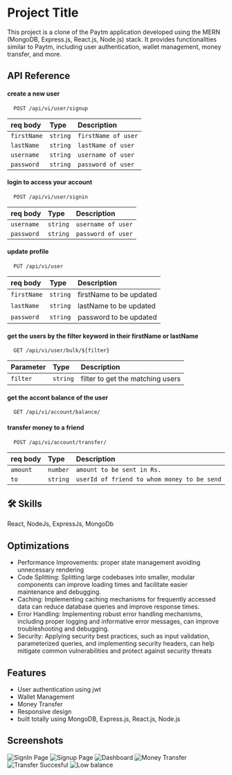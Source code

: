 
# Project Title

This project is a clone of the Paytm application developed using the MERN (MongoDB, Express.js, React.js, Node.js) stack. It provides functionalities similar to Paytm, including user authentication, wallet management, money transfer, and more.


## API Reference

#### create a new user

```http
  POST /api/vi/user/signup
```

| req body | Type     | Description                |
| :-------- | :------- | :------------------------- |
| `firstName` | `string` |  `firstName of user` |
| `lastName` | `string` |  `lastName of user` |
| `username` | `string` |  `username of user` |
| `password` | `string` |  `password of user` |

#### login to access your account

```http
  POST /api/vi/user/signin
```

| req body | Type     | Description                |
| :-------- | :------- | :------------------------- |
| `username` | `string` |  `username of user` |
| `password` | `string` |  `password of user` |

#### update profile

```http
  PUT /api/vi/user
```

| req body | Type     | Description                |
| :-------- | :------- | :------------------------- |
| `firstName` | `string` | firstName to be updated |
| `lastName` | `string` | lastName to be updated |
| `password` | `string` | password to be updated |

#### get the users by the filter keyword in their firstName or lastName

```http
  GET /api/vi/user/bulk/${filter}
```

| Parameter | Type     | Description                       |
| :-------- | :------- | :-------------------------------- |
| `filter`      | `string` | filter to get the matching users |

#### get the accont balance of the user
```http
  GET /api/vi/account/balance/
```
#### transfer money to a friend
```http
  POST /api/vi/account/transfer/
```
| req body | Type     | Description                |
| :-------- | :------- | :------------------------- |
| `amount` | `number` |  `amount to be sent in Rs.` |
| `to` | `string` |  `userId of friend to whom money to be send` |







## 🛠 Skills
React, NodeJs, ExpressJs, MongoDb


## Optimizations

- Performance Improvements: proper state management avoiding unnecessary rendering
- Code Splitting: Splitting large codebases into smaller, modular components can improve loading times and facilitate easier maintenance and debugging.
- Caching: Implementing caching mechanisms for frequently accessed data can reduce database queries and improve response times.
- Error Handling: Implementing robust error handling mechanisms, including proper logging and informative error messages, can improve troubleshooting and debugging.
- Security: Applying security best practices, such as input validation, parameterized queries, and implementing security headers, can help mitigate common vulnerabilities and protect against security threats


## Features

- User authentication using jwt
- Wallet Management
- Money Transfer
- Responsive design
- built totally using MongoDB, Express.js, React.js, Node.js



## Screenshots

![SignIn Page](https://github.com/SatyamRana50/paytm-clone-end-to-end/assets/100602483/e142174b-998e-4316-ba1f-fda94374c547)
![Signup Page](https://github.com/SatyamRana50/paytm-clone-end-to-end/assets/100602483/932867df-09fe-43d9-92de-920dd12855ac)
![Dashboard](https://github.com/SatyamRana50/paytm-clone-end-to-end/assets/100602483/abc3ffb2-c2c2-46fa-9e4b-ee86f72f3ee7)
![Money Transfer](https://github.com/SatyamRana50/paytm-clone-end-to-end/assets/100602483/3a640483-1163-41e0-8106-e7a58dea33ea)
![Transfer Succesful](https://github.com/SatyamRana50/paytm-clone-end-to-end/assets/100602483/23d5ef17-b4b0-4820-b166-6b99de3acd0e)
![Low balance](https://github.com/SatyamRana50/paytm-clone-end-to-end/assets/100602483/8cd233a9-3104-447f-8afd-d098bf169170)




